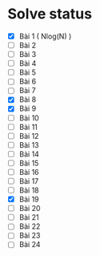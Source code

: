 # Solve status
- [x] Bài 1 ( Nlog(N) )
- [ ] Bài 2
- [ ] Bài 3
- [ ] Bài 4
- [ ] Bài 5
- [ ] Bài 6
- [ ] Bài 7
- [x] Bài 8
- [x] Bài 9
- [ ] Bài 10
- [ ] Bài 11
- [ ] Bài 12
- [ ] Bài 13
- [ ] Bài 14
- [ ] Bài 15
- [ ] Bài 16
- [ ] Bài 17
- [ ] Bài 18
- [x] Bài 19
- [ ] Bài 20
- [ ] Bài 21
- [ ] Bài 22
- [ ] Bài 23
- [ ] Bài 24
